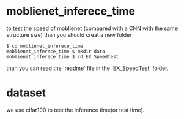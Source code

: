 # moblienet_inferece_time
to test the speed of moblienet (compared with a CNN with the same structure size)
than you should creat a new folder 
```
$ cd moblienet_inferece_time
moblienet_inferece_time $ mkdir data
moblienet_inferece_time $ cd EX_SpeedTest
```
than you can read the 'readme' file in the 'EX_SpeedTest' folder.
# dataset
we use cifar100 to test the inference time(or test time).

